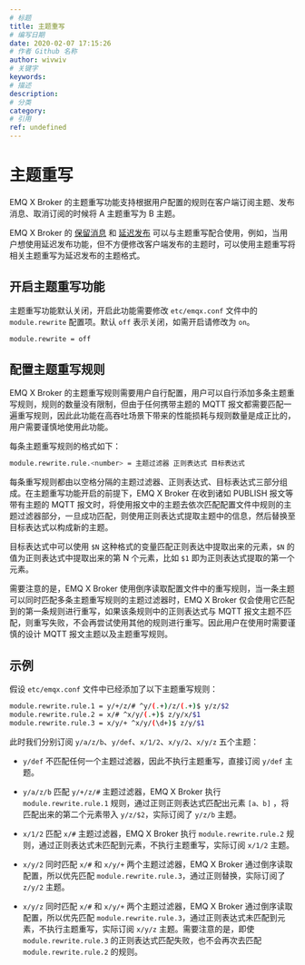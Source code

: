 ```yaml
---
# 标题
title: 主题重写
# 编写日期
date: 2020-02-07 17:15:26
# 作者 Github 名称
author: wivwiv
# 关键字
keywords:
# 描述
description:
# 分类
category: 
# 引用
ref: undefined
---
```


# 主题重写

EMQ X Broker 的主题重写功能支持根据用户配置的规则在客户端订阅主题、发布消息、取消订阅的时候将 A 主题重写为 B 主题。

EMQ X Broker 的 [保留消息](advanced/retained.md) 和 [延迟发布](advanced/delay-publish.md) 可以与主题重写配合使用，例如，当用户想使用延迟发布功能，但不方便修改客户端发布的主题时，可以使用主题重写将相关主题重写为延迟发布的主题格式。

## 开启主题重写功能

主题重写功能默认关闭，开启此功能需要修改 `etc/emqx.conf` 文件中的 `module.rewrite` 配置项。默认 `off` 表示关闭，如需开启请修改为 `on`。

```bash
module.rewrite = off
```

## 配置主题重写规则

EMQ X Broker 的主题重写规则需要用户自行配置，用户可以自行添加多条主题重写规则，规则的数量没有限制，但由于任何携带主题的 MQTT 报文都需要匹配一遍重写规则，因此此功能在高吞吐场景下带来的性能损耗与规则数量是成正比的，用户需要谨慎地使用此功能。

每条主题重写规则的格式如下：

```bash
module.rewrite.rule.<number> = 主题过滤器 正则表达式 目标表达式
```

每条重写规则都由以空格分隔的主题过滤器、正则表达式、目标表达式三部分组成。在主题重写功能开启的前提下，EMQ X Broker 在收到诸如 PUBLISH 报文等带有主题的 MQTT 报文时，将使用报文中的主题去依次匹配配置文件中规则的主题过滤器部分，一旦成功匹配，则使用正则表达式提取主题中的信息，然后替换至目标表达式以构成新的主题。
 
目标表达式中可以使用 `$N` 这种格式的变量匹配正则表达中提取出来的元素，`$N` 的值为正则表达式中提取出来的第 N 个元素，比如 `$1` 即为正则表达式提取的第一个元素。

需要注意的是，EMQ X Broker 使用倒序读取配置文件中的重写规则，当一条主题可以同时匹配多条主题重写规则的主题过滤器时，EMQ X Broker 仅会使用它匹配到的第一条规则进行重写，如果该条规则中的正则表达式与 MQTT 报文主题不匹配，则重写失败，不会再尝试使用其他的规则进行重写。因此用户在使用时需要谨慎的设计 MQTT 报文主题以及主题重写规则。

## 示例

假设 `etc/emqx.conf` 文件中已经添加了以下主题重写规则：

```bash
module.rewrite.rule.1 = y/+/z/# ^y/(.+)/z/(.+)$ y/z/$2
module.rewrite.rule.2 = x/# ^x/y/(.+)$ z/y/x/$1
module.rewrite.rule.3 = x/y/+ ^x/y/(\d+)$ z/y/$1
```

此时我们分别订阅 `y/a/z/b`、`y/def`、`x/1/2`、`x/y/2`、`x/y/z` 五个主题：

+ `y/def` 不匹配任何一个主题过滤器，因此不执行主题重写，直接订阅 `y/def` 主题。

+ `y/a/z/b` 匹配 `y/+/z/#` 主题过滤器，EMQ X Broker 执行 `module.rewrite.rule.1` 规则，通过正则正则表达式匹配出元素 `[a、b]` ，将匹配出来的第二个元素带入 `y/z/$2`，实际订阅了 `y/z/b` 主题。

+ `x/1/2` 匹配 `x/#` 主题过滤器，EMQ X Broker 执行 `module.rewrite.rule.2` 规则，通过正则表达式未匹配到元素，不执行主题重写，实际订阅 `x/1/2` 主题。

+ `x/y/2` 同时匹配 `x/#` 和 `x/y/+` 两个主题过滤器，EMQ X Broker 通过倒序读取配置，所以优先匹配 `module.rewrite.rule.3`，通过正则替换，实际订阅了 `z/y/2` 主题。

+ `x/y/z` 同时匹配 `x/#` 和 `x/y/+` 两个主题过滤器，EMQ X Broker 通过倒序读取配置，所以优先匹配 `module.rewrite.rule.3`，通过正则表达式未匹配到元素，不执行主题重写，实际订阅 `x/y/z` 主题。需要注意的是，即使 `module.rewrite.rule.3` 的正则表达式匹配失败，也不会再次去匹配 `module.rewrite.rule.2` 的规则。
